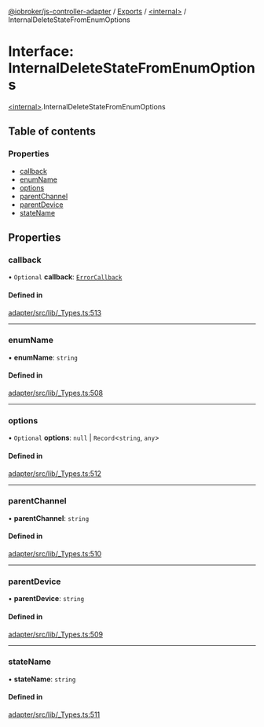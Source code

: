 [@iobroker/js-controller-adapter](../README.md) / [Exports](../modules.md) / [\<internal\>](../modules/internal_.md) / InternalDeleteStateFromEnumOptions

# Interface: InternalDeleteStateFromEnumOptions

[\<internal\>](../modules/internal_.md).InternalDeleteStateFromEnumOptions

## Table of contents

### Properties

- [callback](internal_.InternalDeleteStateFromEnumOptions.md#callback)
- [enumName](internal_.InternalDeleteStateFromEnumOptions.md#enumname)
- [options](internal_.InternalDeleteStateFromEnumOptions.md#options)
- [parentChannel](internal_.InternalDeleteStateFromEnumOptions.md#parentchannel)
- [parentDevice](internal_.InternalDeleteStateFromEnumOptions.md#parentdevice)
- [stateName](internal_.InternalDeleteStateFromEnumOptions.md#statename)

## Properties

### callback

• `Optional` **callback**: [`ErrorCallback`](../modules/internal_.md#errorcallback)

#### Defined in

[adapter/src/lib/_Types.ts:513](https://github.com/ioBroker/ioBroker.js-controller/blob/ae4125d6/packages/adapter/src/lib/_Types.ts#L513)

___

### enumName

• **enumName**: `string`

#### Defined in

[adapter/src/lib/_Types.ts:508](https://github.com/ioBroker/ioBroker.js-controller/blob/ae4125d6/packages/adapter/src/lib/_Types.ts#L508)

___

### options

• `Optional` **options**: ``null`` \| `Record`\<`string`, `any`\>

#### Defined in

[adapter/src/lib/_Types.ts:512](https://github.com/ioBroker/ioBroker.js-controller/blob/ae4125d6/packages/adapter/src/lib/_Types.ts#L512)

___

### parentChannel

• **parentChannel**: `string`

#### Defined in

[adapter/src/lib/_Types.ts:510](https://github.com/ioBroker/ioBroker.js-controller/blob/ae4125d6/packages/adapter/src/lib/_Types.ts#L510)

___

### parentDevice

• **parentDevice**: `string`

#### Defined in

[adapter/src/lib/_Types.ts:509](https://github.com/ioBroker/ioBroker.js-controller/blob/ae4125d6/packages/adapter/src/lib/_Types.ts#L509)

___

### stateName

• **stateName**: `string`

#### Defined in

[adapter/src/lib/_Types.ts:511](https://github.com/ioBroker/ioBroker.js-controller/blob/ae4125d6/packages/adapter/src/lib/_Types.ts#L511)
